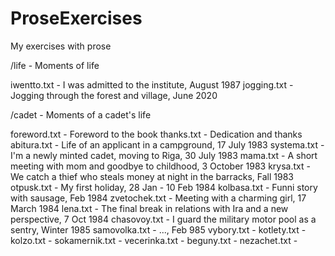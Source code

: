 # ProseExercises
My exercises with prose

/life - Moments of life

  iwentto.txt - I was admitted to the institute, August 1987
  jogging.txt - Jogging through the forest and village, June 2020

/cadet - Moments of a cadet's life

  foreword.txt - Foreword to the book
  thanks.txt - Dedication and thanks
  abitura.txt - Life of an applicant in a campground, 17 July 1983
  systema.txt - I'm a newly minted cadet, moving to Riga, 30 July 1983
  mama.txt - A short meeting with mom and goodbye to childhood, 3 October 1983
  krysa.txt - We catch a thief who steals money at night in the barracks, Fall 1983
  otpusk.txt - My first holiday, 28 Jan - 10 Feb 1984
  kolbasa.txt - Funni story with sausage, Feb 1984
  zvetochek.txt - Meeting with a charming girl, 17 March 1984
  lena.txt - The final break in relations with Ira and a new perspective, 7 Oct 1984
  chasovoy.txt - I guard the military motor pool as a sentry, Winter 1985
  samovolka.txt - ..., Feb 985
  vybory.txt - 
  kotlety.txt - 
  kolzo.txt - 
  sokamernik.txt - 
  vecerinka.txt - 
  beguny.txt - 
  nezachet.txt - 
